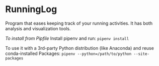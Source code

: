# RunningLog
Program that eases keeping track of your running activities. It has both analysis and visualization tools.


*To install from Pipfile*
Install pipenv and run:
`pipenv install`

To use it with a 3rd-party Python distribution (like Anaconda) and reuse conda-installed Packages:
`pipenv --python=/path/to/python --site-packages`

